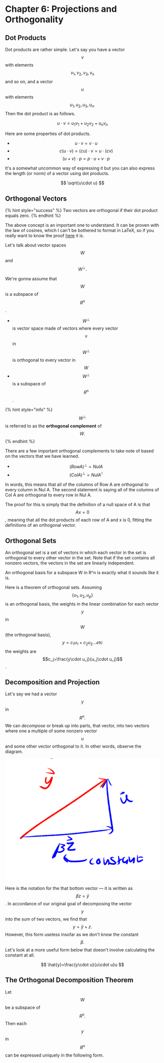 # Chapter 6: Projections and Orthogonality

## Dot Products

Dot products are rather simple. Let's say you have a vector $$v$$ with elements $$v_1,v_2,v_3,v_n$$ and so on, and a vector $$u$$ with elements $$u_1,u_2,u_3,u_n.$$ Then the dot product is as follows.

$$
u \cdot v=u_1v_1+u_2v_2+u_nv_n
$$

Here are some properties of dot products.

* $$u\cdot v=v\cdot u$$ 
* $$c(u\cdot v)=(cu)\cdot v=u\cdot(cv)$$ 
* $$(u+v)\cdot p=p\cdot u + v\cdot p$$ 

It's a somewhat uncommon way of expressing it but you can also express the length \(or norm\) of a vector using dot products.

$$
\sqrt{u\cdot u}
$$

## Orthogonal Vectors

{% hint style="success" %}
Two vectors are orthogonal if their dot product equals zero.
{% endhint %}

The above concept is an important one to understand. It can be proven with the law of cosines, which I can't be bothered to format in LaTeX, so if you really want to know the proof [here](https://towardsdatascience.com/why-is-the-inner-product-of-orthogonal-vectors-zero-88469043decf) it is.

Let's talk about vector spaces $$W$$ and $$W^{\perp}.$$

We're gonna assume that $$W$$ is a subspace of $$R^n$$.

* $$W^{\perp} $$ is vector space made of vectors where every vector $$v$$ in $$W^{\perp}$$ is orthogonal to every vector in $$W$$ 
* $$W^{\perp} $$ is a subspace of $$R^{n}$$ .

{% hint style="info" %}
$$W^{\perp}$$ is referred to as the **orthogonal complement** of $$W.$$ 
{% endhint %}

There are a few important orthogonal complements to take note of based on the vectors that we have learned.

* $$(Row A)^{\perp}=NulA$$ 
* $$(ColA)^{\perp}=NulA^{\intercal}$$ 

In words, this means that all of the columns of Row A are orthogonal to every column in Nul A. The second statement is saying all of the columns of Col A are orthogonal to every row in Nul A.

The proof for this is simply that the definition of a null space of A is that $$Ax=0$$ , meaning that all the dot products of each row of A and x is 0, fitting the definitions of an orthogonal vector.

## Orthogonal Sets

An orthogonal set is a set of vectors in which each vector in the set is orthogonal to every other vector in the set. Note that if the set contains all nonzero vectors, the vectors in the set are linearly independent.

An orthogonal basis for a subspace W in R^n is exactly what it sounds like it is.

Here is a theorem of orthogonal sets. Assuming $$\{u_1, u_2, u_p\}$$ is an orthogonal basis, the weights in the linear combination for each vector $$y$$in $$W$$ \(the orthogonal basis\), $$y=c_1u_1+c_2u_2...etc$$ the weights are $$c_j=\frac{y\cdot u_j}{u_j\cdot u_j}$$.

## Decomposition and Projection

Let's say we had a vector $$y$$ in $$R^n.$$ We can _decompose_ or break up into parts, that vector, into two vectors where one a multiple of some nonzero vector $$u$$ and some other vector orthogonal to it. In other words, observe the diagram.

![Credit: Me](../.gitbook/assets/screen-shot-2020-07-19-at-12.58.34-am.png)

Here is the notation for the that bottom vector — it is written as $$\beta z=\hat{y}$$. In accordance of our original goal of decomposing the vector $$y$$ into the sum of two vectors, we find that $$y=\hat{y}+z.$$ However, this form useless insofar as we don't know the constant $$\beta.$$ Let's look at a more useful form below that doesn't involve calculating the constant at all.

$$
\hat{y}=\frac{y\cdot u}{u\cdot u}u
$$



## The Orthogonal Decomposition Theorem

Let $$W$$be a subspace of $$R^n.$$ Then each $$y$$ in$$R^n$$can be expressed uniquely in the following form.



